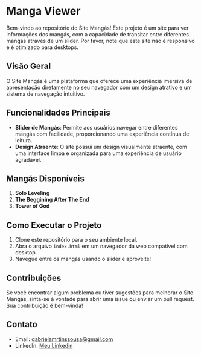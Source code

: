 # Manga Viewer

Bem-vindo ao repositório do Site Mangás! Este projeto é um site para ver informações dos mangás, com a capacidade de transitar entre diferentes mangás através de um slider. Por favor, note que este site não é responsivo e é otimizado para desktops.

## Visão Geral

O Site Mangás é uma plataforma que oferece uma experiência imersiva de apresentação diretamente no seu navegador com um design atrativo e um sistema de navegação intuitivo.

## Funcionalidades Principais

- **Slider de Mangás**: Permite aos usuários navegar entre diferentes mangás com facilidade, proporcionando uma experiência contínua de leitura.
- **Design Atraente**: O site possui um design visualmente atraente, com uma interface limpa e organizada para uma experiência de usuário agradável.

## Mangás Disponíveis

1. **Solo Leveling**
2. **The Beggining After The End**
3. **Tower of God**

## Como Executar o Projeto

1. Clone este repositório para o seu ambiente local.
2. Abra o arquivo `index.html` em um navegador da web compatível com desktop.
3. Navegue entre os mangás usando o slider e aproveite!

## Contribuições

Se você encontrar algum problema ou tiver sugestões para melhorar o Site Mangás, sinta-se à vontade para abrir uma issue ou enviar um pull request. Sua contribuição é bem-vinda!

## Contato

- Email: gabrielamrtinssousa@gmail.com
- LinkedIn: [Meu Linkedin](https://www.linkedin.com/in/gabriel-martins-3b76b122a/)
